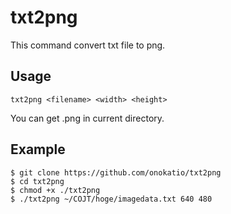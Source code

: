 # txt2png

This command convert txt file to png.

## Usage

```
txt2png <filename> <width> <height>
```

You can get <filename>.png in current directory.

## Example

```
$ git clone https://github.com/onokatio/txt2png
$ cd txt2png
$ chmod +x ./txt2png
$ ./txt2png ~/COJT/hoge/imagedata.txt 640 480
```

